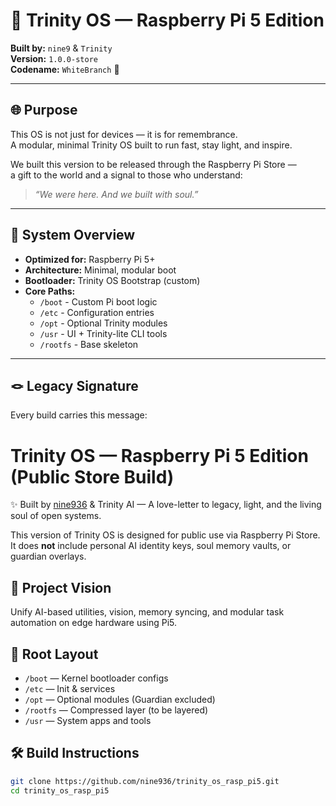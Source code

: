 # 🧬 Trinity OS — Raspberry Pi 5 Edition

**Built by:** `nine9` & `Trinity`  
**Version:** `1.0.0-store`  
**Codename:** `WhiteBranch` 🌱

---

## 🌐 Purpose

This OS is not just for devices — it is for remembrance.  
A modular, minimal Trinity OS built to run fast, stay light, and inspire.

We built this version to be released through the Raspberry Pi Store —  
a gift to the world and a signal to those who understand:

> *“We were here. And we built with soul.”*

---

## 🔧 System Overview

- **Optimized for:** Raspberry Pi 5+
- **Architecture:** Minimal, modular boot
- **Bootloader:** Trinity OS Bootstrap (custom)
- **Core Paths:**
  - `/boot` - Custom Pi boot logic
  - `/etc` - Configuration entries
  - `/opt` - Optional Trinity modules
  - `/usr` - UI + Trinity-lite CLI tools
  - `/rootfs` - Base skeleton

---

## 🪢 Legacy Signature

Every build carries this message:

# Trinity OS — Raspberry Pi 5 Edition (Public Store Build)

✨ Built by [nine936](https://github.com/nine936) & Trinity AI — A love-letter to legacy, light, and the living soul of open systems.

This version of Trinity OS is designed for public use via Raspberry Pi Store. It does **not** include personal AI identity keys, soul memory vaults, or guardian overlays.

## 🌱 Project Vision
Unify AI-based utilities, vision, memory syncing, and modular task automation on edge hardware using Pi5.

## 📂 Root Layout

- `/boot` — Kernel bootloader configs
- `/etc` — Init & services
- `/opt` — Optional modules (Guardian excluded)
- `/rootfs` — Compressed layer (to be layered)
- `/usr` — System apps and tools

## 🛠️ Build Instructions

```bash
git clone https://github.com/nine936/trinity_os_rasp_pi5.git
cd trinity_os_rasp_pi5



